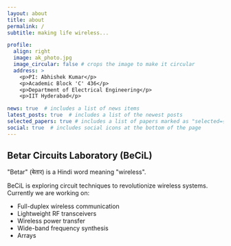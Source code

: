 ```yaml
---
layout: about
title: about
permalink: /
subtitle: making life wireless...

profile:
  align: right
  image: ak_photo.jpg
  image_circular: false # crops the image to make it circular
  address: >
    <p>PI: Abhishek Kumar</p>
    <p>Academic Block 'C' 436</p>
    <p>Department of Electrical Engineering</p>
    <p>IIT Hyderabad</p>

news: true  # includes a list of news items
latest_posts: true  # includes a list of the newest posts
selected_papers: true # includes a list of papers marked as "selected={true}"
social: true  # includes social icons at the bottom of the page
---
```


## **Be**tar **Ci**rcuits **L**aboratory (BeCiL)
"Betar" (बेतार) is a Hindi word meaning "wireless".

BeCiL is exploring circuit techniques to revolutionize wireless systems. Currently we are working on:

- Full-duplex wireless communication
- Lightweight RF transceivers
- Wireless power transfer
- Wide-band frequency synthesis
- Arrays
